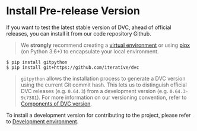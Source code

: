 # Install Pre-release Version

If you want to test the latest stable version of DVC, ahead of official
releases, you can install it from our code repository Github.

> We **strongly** recommend creating a
> [virtual environment](https://packaging.python.org/tutorials/installing-packages/#creating-virtual-environments)
> or using
> [pipx](https://packaging.python.org/guides/installing-stand-alone-command-line-tools/)
> (on Python 3.6+) to encapsulate your local environment.

```dvc
$ pip install gitpython
$ pip install git+https://github.com/iterative/dvc
```

> `gitpython` allows the installation process to generate a DVC version using
> the current Git commit hash. This lets us to distinguish official DVC releases
> (e.g. `0.64.3`) from a development version (e.g. `0.64.3-9c7381`). For more
> information on our versioning convention, refer to
> [Components of DVC version](/doc/command-reference/version#components-of-dvc-version).

To install a development version for contributing to the project, please refer
to
[Development environment](/doc/user-guide/contributing/core#development-environment).
